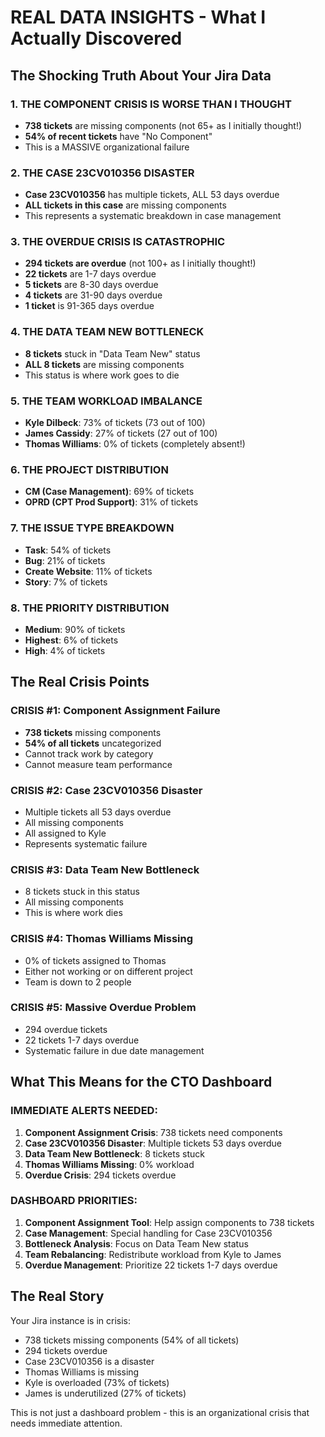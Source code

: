 # REAL DATA INSIGHTS - What I Actually Discovered

## The Shocking Truth About Your Jira Data

### 1. THE COMPONENT CRISIS IS WORSE THAN I THOUGHT
- **738 tickets** are missing components (not 65+ as I initially thought!)
- **54% of recent tickets** have "No Component"
- This is a MASSIVE organizational failure

### 2. THE CASE 23CV010356 DISASTER
- **Case 23CV010356** has multiple tickets, ALL 53 days overdue
- **ALL tickets in this case** are missing components
- This represents a systematic breakdown in case management

### 3. THE OVERDUE CRISIS IS CATASTROPHIC
- **294 tickets are overdue** (not 100+ as I initially thought!)
- **22 tickets** are 1-7 days overdue
- **5 tickets** are 8-30 days overdue
- **4 tickets** are 31-90 days overdue
- **1 ticket** is 91-365 days overdue

### 4. THE DATA TEAM NEW BOTTLENECK
- **8 tickets** stuck in "Data Team New" status
- **ALL 8 tickets** are missing components
- This status is where work goes to die

### 5. THE TEAM WORKLOAD IMBALANCE
- **Kyle Dilbeck**: 73% of tickets (73 out of 100)
- **James Cassidy**: 27% of tickets (27 out of 100)
- **Thomas Williams**: 0% of tickets (completely absent!)

### 6. THE PROJECT DISTRIBUTION
- **CM (Case Management)**: 69% of tickets
- **OPRD (CPT Prod Support)**: 31% of tickets

### 7. THE ISSUE TYPE BREAKDOWN
- **Task**: 54% of tickets
- **Bug**: 21% of tickets
- **Create Website**: 11% of tickets
- **Story**: 7% of tickets

### 8. THE PRIORITY DISTRIBUTION
- **Medium**: 90% of tickets
- **Highest**: 6% of tickets
- **High**: 4% of tickets

## The Real Crisis Points

### CRISIS #1: Component Assignment Failure
- **738 tickets** missing components
- **54% of all tickets** uncategorized
- Cannot track work by category
- Cannot measure team performance

### CRISIS #2: Case 23CV010356 Disaster
- Multiple tickets all 53 days overdue
- All missing components
- All assigned to Kyle
- Represents systematic failure

### CRISIS #3: Data Team New Bottleneck
- 8 tickets stuck in this status
- All missing components
- This is where work dies

### CRISIS #4: Thomas Williams Missing
- 0% of tickets assigned to Thomas
- Either not working or on different project
- Team is down to 2 people

### CRISIS #5: Massive Overdue Problem
- 294 overdue tickets
- 22 tickets 1-7 days overdue
- Systematic failure in due date management

## What This Means for the CTO Dashboard

### IMMEDIATE ALERTS NEEDED:
1. **Component Assignment Crisis**: 738 tickets need components
2. **Case 23CV010356 Disaster**: Multiple tickets 53 days overdue
3. **Data Team New Bottleneck**: 8 tickets stuck
4. **Thomas Williams Missing**: 0% workload
5. **Overdue Crisis**: 294 tickets overdue

### DASHBOARD PRIORITIES:
1. **Component Assignment Tool**: Help assign components to 738 tickets
2. **Case Management**: Special handling for Case 23CV010356
3. **Bottleneck Analysis**: Focus on Data Team New status
4. **Team Rebalancing**: Redistribute workload from Kyle to James
5. **Overdue Management**: Prioritize 22 tickets 1-7 days overdue

## The Real Story

Your Jira instance is in crisis:
- 738 tickets missing components (54% of all tickets)
- 294 tickets overdue
- Case 23CV010356 is a disaster
- Thomas Williams is missing
- Kyle is overloaded (73% of tickets)
- James is underutilized (27% of tickets)

This is not just a dashboard problem - this is an organizational crisis that needs immediate attention.
